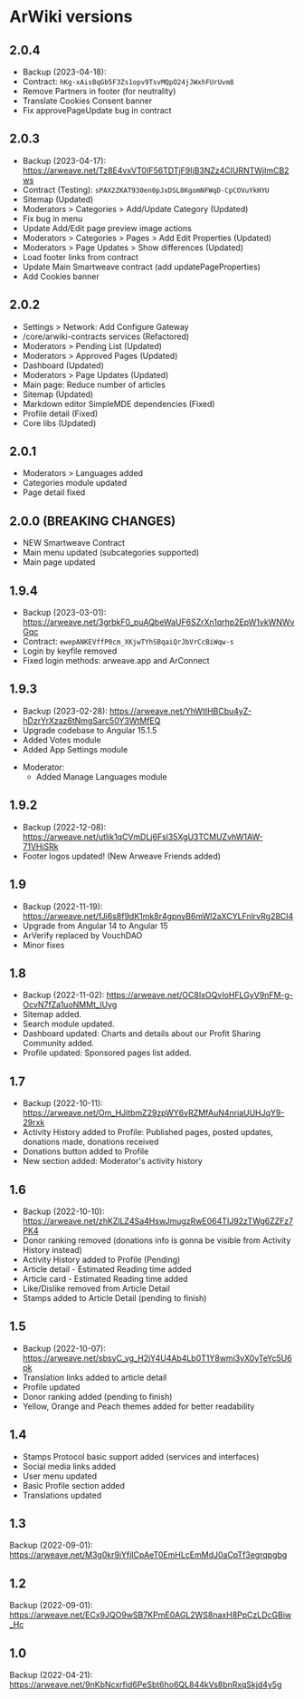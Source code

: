 # ArWiki versions

## 2.0.4
- Backup (2023-04-18):
- Contract: `hKg-xAisBqGb5F3Zs1opv9TsvMQpO24jJWxhFUrUvm8`
- Remove Partners in footer (for neutrality)
- Translate Cookies Consent banner
- Fix approvePageUpdate bug in contract

## 2.0.3
- Backup (2023-04-17): https://arweave.net/Tz8E4vxVT0IF56TDTjF9IjB3NZz4ClURNTWjImCB2ws
- Contract (Testing): `sPAX2ZKAT930en0pJxDSL8KgomNFWqD-CpCOVuYkHYU`
- Sitemap (Updated)
- Moderators > Categories > Add/Update Category (Updated)
- Fix bug in menu
- Update Add/Edit page preview image actions
- Moderators > Categories > Pages > Add Edit Properties (Updated)
- Moderators > Page Updates > Show differences (Updated)
- Load footer links from contract
- Update Main Smartweave contract (add updatePageProperties)
- Add Cookies banner

## 2.0.2
- Settings > Network: Add Configure Gateway
- /core/arwiki-contracts services (Refactored)
- Moderators > Pending List (Updated)
- Moderators > Approved Pages (Updated)
- Dashboard (Updated)
- Moderators > Page Updates (Updated)
- Main page: Reduce number of articles
- Sitemap (Updated)
- Markdown editor SimpleMDE dependencies (Fixed)
- Profile detail (Fixed)
- Core libs (Updated)

## 2.0.1
- Moderators > Languages added
- Categories module updated
- Page detail fixed

## 2.0.0 (BREAKING CHANGES)
- NEW Smartweave Contract
- Main menu updated (subcategories supported)
- Main page updated

## 1.9.4
- Backup (2023-03-01): https://arweave.net/3grbkF0_puAQbeWaUF6SZrXn1qrhp2EpW1vkWNWvGqc
- Contract: `ewepANKEVffP0cm_XKjwTYhSBqaiQrJbVrCcBiWqw-s`
- Login by keyfile removed
- Fixed login methods: arweave.app and ArConnect

## 1.9.3
- Backup (2023-02-28): https://arweave.net/YhWtlHBCbu4yZ-hDzrYrXzaz6tNmgSarc50Y3WtMfEQ
- Upgrade codebase to Angular 15.1.5
- Added Votes module 
- Added App Settings module
+ Moderator:
  - Added Manage Languages module

## 1.9.2
- Backup (2022-12-08): https://arweave.net/utlik1qCVmDLj6Fsl35XgU3TCMUZvhW1AW-71VHjSRk
- Footer logos updated! (New Arweave Friends added)

## 1.9
- Backup (2022-11-19): https://arweave.net/fJi6s8f9dK1mk8r4gpnyB6mWl2aXCYLFnlrvRg28CI4 
- Upgrade from Angular 14 to Angular 15
- ArVerify replaced by VouchDAO
- Minor fixes

## 1.8
- Backup (2022-11-02): https://arweave.net/OC8IxOQvIoHFLGyV9nFM-g-OcvN7fZa1uoNMMt_lUyg
- Sitemap added.
- Search module updated.
- Dashboard updated: Charts and details about our Profit Sharing Community added.
- Profile updated: Sponsored pages list added.

## 1.7
- Backup (2022-10-11): https://arweave.net/Om_HJitbmZ29zpWY6vRZMfAuN4nriaUUHJqY9-29rxk
- Activity History added to Profile: Published pages, posted updates, donations made, donations received
- Donations button added to Profile
- New section added: Moderator's activity history

## 1.6
- Backup (2022-10-10): https://arweave.net/zhKZlLZ4Sa4HswJmugzRwE064TIJ92zTWg6ZZFz7PK4
- Donor ranking removed (donations info is gonna be visible from Activity History instead)
- Activity History added to Profile (Pending)
- Article detail - Estimated Reading time added
- Article card - Estimated Reading time added
- Like/Dislike removed from Article Detail
- Stamps added to Article Detail (pending to finish)

## 1.5
- Backup (2022-10-07): https://arweave.net/sbsyC_yg_H2jY4U4Ab4Lb0T1Y8wmi3yX0yTeYc5U6pk
- Translation links added to article detail
- Profile updated
- Donor ranking added (pending to finish)
- Yellow, Orange and Peach themes added for better readability

## 1.4
- Stamps Protocol basic support added (services and interfaces)
- Social media links added
- User menu updated
- Basic Profile section added
- Translations updated

## 1.3
Backup (2022-09-01): https://arweave.net/M3g0kr9iYfjICpAeT0EmHLcEmMdJ0aCpTf3egrqpgbg

## 1.2
Backup (2022-09-01): https://arweave.net/ECx9JQO9wSB7KPmE0AGL2WS8naxH8PpCzLDcGBiw_Hc

## 1.0
Backup (2022-04-21): https://arweave.net/9nKbNcxrfid6PeSbt6ho6QL844kVs8bnRxqSkjd4y5g
